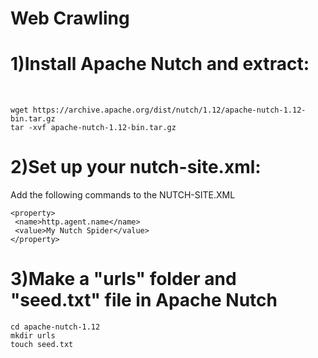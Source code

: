 # Web Crawling

<h1>1)Install Apache Nutch and extract:</h1>
<br>

```
wget https://archive.apache.org/dist/nutch/1.12/apache-nutch-1.12-bin.tar.gz
tar -xvf apache-nutch-1.12-bin.tar.gz
```
<h1>2)Set up your nutch-site.xml:</h1> Add the following commands to the NUTCH-SITE.XML
<br>

```
<property>
 <name>http.agent.name</name>
 <value>My Nutch Spider</value>
</property>
```
<h1>3)Make a "urls" folder and "seed.txt" file in Apache Nutch</h3>

```
cd apache-nutch-1.12
mkdir urls
touch seed.txt
```
